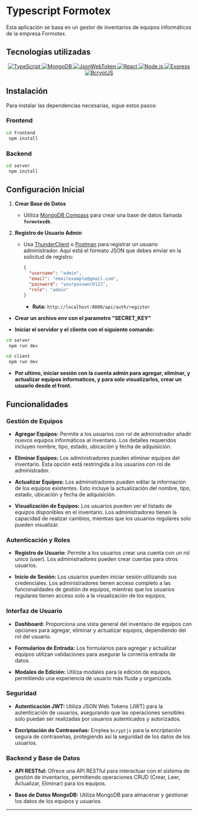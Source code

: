 # Typescript Formotex

Esta aplicación se basa en un gestor de inventarios de equipos informáticos de la empresa Formotex.

## Tecnologías utilizadas 

<p align="center">
  <a href="https://www.typescriptlang.org/" target="_blank">
    <img alt="TypeScript" src="https://img.shields.io/badge/TypeScript-3178C6.svg?logo=typescript&logoColor=white">
  </a>
  <a href="https://www.mongodb.com/" target="_blank">
    <img alt="MongoDB" src="https://img.shields.io/badge/MongoDB-47A248.svg?logo=mongodb&logoColor=white">
  </a>
  <a href="https://jwt.io/" target="_blank">
    <img alt="JsonWebToken" src="https://img.shields.io/badge/JWT-000000.svg?logo=jsonwebtokens&logoColor=white">
  </a>
  <a href="https://reactjs.org/" target="_blank">
    <img alt="React" src="https://img.shields.io/badge/React-61DAFB.svg?logo=react&logoColor=black">
  </a>
  <a href="https://nodejs.org/" target="_blank">
    <img alt="Node.js" src="https://img.shields.io/badge/Node.js-339933.svg?logo=node.js&logoColor=white">
  </a>
  <a href="https://expressjs.com/" target="_blank">
    <img alt="Express" src="https://img.shields.io/badge/Express-000000.svg?logo=express&logoColor=white">
  </a>
  <a href="https://www.npmjs.com/package/bcryptjs" target="_blank">
    <img alt="BcryptJS" src="https://img.shields.io/badge/BcryptJS-00C853.svg?logo=lock&logoColor=white">
  </a>
</p>

## Instalación

Para instalar las dependencias necesarias, sigue estos pasos:

### **Frontend**

```bash
cd frontend
 npm install
```

### **Backend**

```bash
cd server
 npm install
```
## Configuración Inicial

1. **Crear Base de Datos**
   - Utiliza [MongoDB Compass](https://www.mongodb.com/products/compass) para crear una base de datos llamada **`formotexdb`**.

2. **Registro de Usuario Admin**
   - Usa [ThunderClient](https://www.thunderclient.com/) o [Postman](https://www.postman.com/) para registrar un usuario administrador. Aquí está el formato JSON que debes enviar en la solicitud de registro:
     ```json
     {
       "username": "admin",
       "email": "emailexample@gmail.com",
       "password": "yourpassworD123",
       "role": "admin"
     }
     ```
     - **Ruta:** `http://localhost:8000/api/auth/register`

* **Crear un archivo env con el parametro "SECRET_KEY"**

* **Iniciar el servidor y el cliente con el siguiente comando:**

```bash
cd server 
 npm run dev
```
```bash
cd client 
 npm run dev
```

* **Por ultimo, iniciar sesión con la cuenta admin para agregar, eliminar, y actualizar equipos informaticos, y para solo visualizarlos, crear un usuario desde el front.**

## Funcionalidades

### Gestión de Equipos

- **Agregar Equipos:** Permite a los usuarios con rol de administrador añadir nuevos equipos informáticos al inventario. Los detalles requeridos incluyen nombre, tipo, estado, ubicación y fecha de adquisición.

- **Eliminar Equipos:** Los administradores pueden eliminar equipos del inventario. Esta opción está restringida a los usuarios con rol de administrador.

- **Actualizar Equipos:** Los administradores pueden editar la información de los equipos existentes. Esto incluye la actualización del nombre, tipo, estado, ubicación y fecha de adquisición.

- **Visualización de Equipos:** Los usuarios pueden ver el listado de equipos disponibles en el inventario. Los administradores tienen la capacidad de realizar cambios, mientras que los usuarios regulares solo pueden visualizar.

### Autenticación y Roles

- **Registro de Usuario:** Permite a los usuarios crear una cuenta con un rol unico (user). Los administradores pueden crear cuentas para otros usuarios.

- **Inicio de Sesión:** Los usuarios pueden iniciar sesión utilizando sus credenciales. Los administradores tienen acceso completo a las funcionalidades de gestión de equipos, mientras que los usuarios regulares tienen acceso solo a la visualización de los equipos.

### Interfaz de Usuario

- **Dashboard:** Proporciona una vista general del inventario de equipos con opciones para agregar, eliminar y actualizar equipos, dependiendo del rol del usuario.

- **Formularios de Entrada:** Los formularios para agregar y actualizar equipos utilizan validaciones para asegurar la correcta entrada de datos.

- **Modales de Edición:** Utiliza modales para la edición de equipos, permitiendo una experiencia de usuario más fluida y organizada.

### Seguridad

- **Autenticación JWT:** Utiliza JSON Web Tokens (JWT) para la autenticación de usuarios, asegurando que las operaciones sensibles solo puedan ser realizadas por usuarios autenticados y autorizados.

- **Encriptación de Contraseñas:** Emplea `bcryptjs` para la encriptación segura de contraseñas, protegiendo así la seguridad de los datos de los usuarios.

### Backend y Base de Datos

- **API RESTful:** Ofrece una API RESTful para interactuar con el sistema de gestión de inventarios, permitiendo operaciones CRUD (Crear, Leer, Actualizar, Eliminar) para los equipos.

- **Base de Datos MongoDB:** Utiliza MongoDB para almacenar y gestionar los datos de los equipos y usuarios.

---